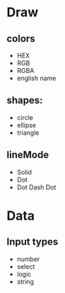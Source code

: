 # Draw
## colors
- HEX
- RGB
- RGBA
- english name
## shapes:
- circle
- ellipse
- triangle
## lineMode
- Solid
- Dot
- Dot Dash Dot
# Data
## Input types
- number 
- select
- logic
- string
